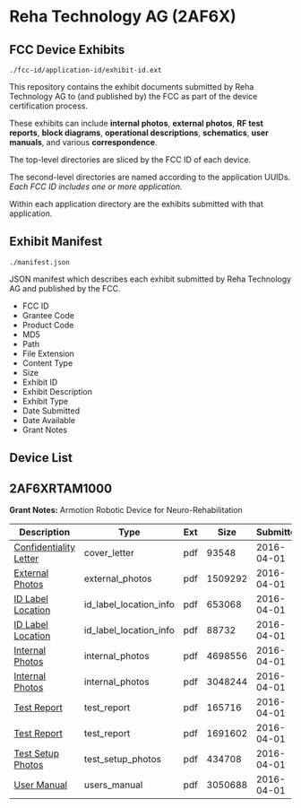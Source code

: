 # Reha Technology AG (2AF6X)
## FCC Device Exhibits

```
./fcc-id/application-id/exhibit-id.ext
```

This repository contains the exhibit documents submitted by Reha Technology AG to (and published by) the FCC as part of the device certification process.

These exhibits can include **internal photos**, **external photos**, **RF test reports**, **block diagrams**, **operational descriptions**, **schematics**, **user manuals**, and various **correspondence**.

The top-level directories are sliced by the FCC ID of each device.

The second-level directories are named according to the application UUIDs. *Each FCC ID includes one or more application.*

Within each application directory are the exhibits submitted with that application. 

## Exhibit Manifest

```
./manifest.json
```

JSON manifest which describes each exhibit submitted by Reha Technology AG and published by the FCC.

- FCC ID
- Grantee Code
- Product Code
- MD5
- Path
- File Extension
- Content Type
- Size
- Exhibit ID
- Exhibit Description
- Exhibit Type
- Date Submitted
- Date Available
- Grant Notes

## Device List
## 2AF6XRTAM1000
**Grant Notes:** Armotion Robotic Device for Neuro-Rehabilitation

| Description | Type | Ext | Size | Submitted | Available |
| ----------- | ---- | --- | ---- | --------- | --------- |
| [Confidentiality Letter](2AF6XRTAM1000/ef558f6ee3e6b3f65929b86f5461a506/2948879.pdf) | cover_letter | pdf | 93548 | 2016-04-01 | 2016-04-01 |
| [External Photos](2AF6XRTAM1000/ef558f6ee3e6b3f65929b86f5461a506/2948878.pdf) | external_photos | pdf | 1509292 | 2016-04-01 | 2016-04-01 |
| [ID Label Location](2AF6XRTAM1000/ef558f6ee3e6b3f65929b86f5461a506/2948876.pdf) | id_label_location_info | pdf | 653068 | 2016-04-01 | 2016-04-01 |
| [ID Label Location](2AF6XRTAM1000/ef558f6ee3e6b3f65929b86f5461a506/2948881.pdf) | id_label_location_info | pdf | 88732 | 2016-04-01 | 2016-04-01 |
| [Internal Photos](2AF6XRTAM1000/ef558f6ee3e6b3f65929b86f5461a506/2948874.pdf) | internal_photos | pdf | 4698556 | 2016-04-01 | 2016-04-01 |
| [Internal Photos](2AF6XRTAM1000/ef558f6ee3e6b3f65929b86f5461a506/2948877.pdf) | internal_photos | pdf | 3048244 | 2016-04-01 | 2016-04-01 |
| [Test Report](2AF6XRTAM1000/ef558f6ee3e6b3f65929b86f5461a506/2948873.pdf) | test_report | pdf | 165716 | 2016-04-01 | 2016-04-01 |
| [Test Report](2AF6XRTAM1000/ef558f6ee3e6b3f65929b86f5461a506/2948875.pdf) | test_report | pdf | 1691602 | 2016-04-01 | 2016-04-01 |
| [Test Setup Photos](2AF6XRTAM1000/ef558f6ee3e6b3f65929b86f5461a506/2948880.pdf) | test_setup_photos | pdf | 434708 | 2016-04-01 | 2016-04-01 |
| [User Manual](2AF6XRTAM1000/ef558f6ee3e6b3f65929b86f5461a506/2948872.pdf) | users_manual | pdf | 3050688 | 2016-04-01 | 2016-04-01 |
